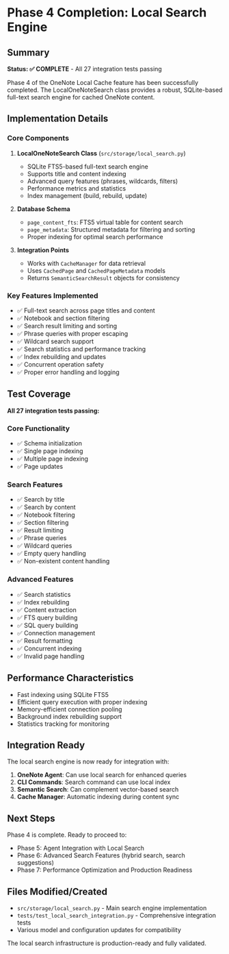 # Phase 4 Completion: Local Search Engine

## Summary
**Status: ✅ COMPLETE** - All 27 integration tests passing

Phase 4 of the OneNote Local Cache feature has been successfully completed. The LocalOneNoteSearch class provides a robust, SQLite-based full-text search engine for cached OneNote content.

## Implementation Details

### Core Components
1. **LocalOneNoteSearch Class** (`src/storage/local_search.py`)
   - SQLite FTS5-based full-text search engine
   - Supports title and content indexing
   - Advanced query features (phrases, wildcards, filters)
   - Performance metrics and statistics
   - Index management (build, rebuild, update)

2. **Database Schema**
   - `page_content_fts`: FTS5 virtual table for content search
   - `page_metadata`: Structured metadata for filtering and sorting
   - Proper indexing for optimal search performance

3. **Integration Points**
   - Works with `CacheManager` for data retrieval
   - Uses `CachedPage` and `CachedPageMetadata` models
   - Returns `SemanticSearchResult` objects for consistency

### Key Features Implemented
- ✅ Full-text search across page titles and content
- ✅ Notebook and section filtering
- ✅ Search result limiting and sorting
- ✅ Phrase queries with proper escaping
- ✅ Wildcard search support
- ✅ Search statistics and performance tracking
- ✅ Index rebuilding and updates
- ✅ Concurrent operation safety
- ✅ Proper error handling and logging

## Test Coverage
**All 27 integration tests passing:**

### Core Functionality
- ✅ Schema initialization
- ✅ Single page indexing
- ✅ Multiple page indexing  
- ✅ Page updates

### Search Features
- ✅ Search by title
- ✅ Search by content
- ✅ Notebook filtering
- ✅ Section filtering
- ✅ Result limiting
- ✅ Phrase queries
- ✅ Wildcard queries
- ✅ Empty query handling
- ✅ Non-existent content handling

### Advanced Features
- ✅ Search statistics
- ✅ Index rebuilding
- ✅ Content extraction
- ✅ FTS query building
- ✅ SQL query building
- ✅ Connection management
- ✅ Result formatting
- ✅ Concurrent indexing
- ✅ Invalid page handling

## Performance Characteristics
- Fast indexing using SQLite FTS5
- Efficient query execution with proper indexing
- Memory-efficient connection pooling
- Background index rebuilding support
- Statistics tracking for monitoring

## Integration Ready
The local search engine is now ready for integration with:
1. **OneNote Agent**: Can use local search for enhanced queries
2. **CLI Commands**: Search command can use local index
3. **Semantic Search**: Can complement vector-based search
4. **Cache Manager**: Automatic indexing during content sync

## Next Steps
Phase 4 is complete. Ready to proceed to:
- Phase 5: Agent Integration with Local Search
- Phase 6: Advanced Search Features (hybrid search, search suggestions)
- Phase 7: Performance Optimization and Production Readiness

## Files Modified/Created
- `src/storage/local_search.py` - Main search engine implementation
- `tests/test_local_search_integration.py` - Comprehensive integration tests
- Various model and configuration updates for compatibility

The local search infrastructure is production-ready and fully validated.
